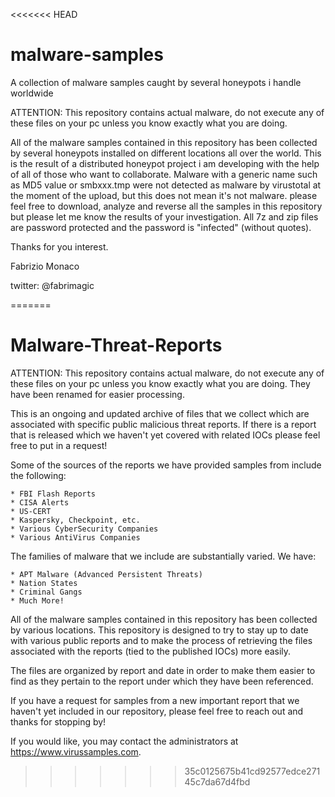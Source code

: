 <<<<<<< HEAD
# malware-samples
A collection of malware samples caught by several honeypots i handle worldwide

ATTENTION: This repository contains actual malware, do not execute any of these files on your pc unless you know exactly what you are doing.

All of the malware samples contained in this repository has been collected by several honeypots installed on different locations all over the world.
This is the result of a distributed honeypot project i am developing with the help of all of those who want to collaborate.
Malware with a generic name such as MD5 value or smbxxx.tmp were not detected as malware by virustotal at the moment of the upload, but this does not mean it's not malware.
please feel free to download, analyze and reverse all the samples in this repository but please let me know the results of your investigation.
All 7z and zip files are password protected and the password is "infected" (without quotes).

Thanks for you interest.

Fabrizio Monaco


twitter: @fabrimagic


=======
# Malware-Threat-Reports

ATTENTION: This repository contains actual malware, do not execute any of these files on your pc unless you know exactly what you are doing.  They have been renamed for easier processing.

This is an ongoing and updated archive of files that we collect which are associated with specific public malicious threat reports. If there is a report that is released which we haven't yet covered with related IOCs please feel free to put in a request!

Some of the sources of the reports we have provided samples from include the following:

	* FBI Flash Reports
	* CISA Alerts
	* US-CERT
	* Kaspersky, Checkpoint, etc.
	* Various CyberSecurity Companies
	* Various AntiVirus Companies

The families of malware that we include are substantially varied.  We have:

	* APT Malware (Advanced Persistent Threats)
	* Nation States
	* Criminal Gangs
	* Much More!
	
All of the malware samples contained in this repository has been collected by various locations.  This repository is designed to try to stay up to date with various public reports and to make the process of retrieving the files associated with the reports (tied to the published IOCs) more easily.

The files are organized by report and date in order to make them easier to find as they pertain to the report under which they have been referenced.

If you have a request for samples from a new important report that we haven't yet included in our repository, please feel free to reach out and thanks for stopping by!

If you would like, you may contact the administrators at https://www.virussamples.com.
>>>>>>> 35c0125675b41cd92577edce27145c7da67d4fbd
